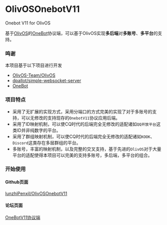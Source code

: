 # OlivOSOnebotV11
Onebot V11 for OlivOS

基于[OlivOS](https://github.com/OlivOS-Team/OlivOS)的[OneBot](https://onebot.dev/)协议端，可以基于OlivOS实现**多后端**对**多账号**、**多平台**的支持。

### 鸣谢
本项目基于以下项目进行开发
- [OlivOS-Team/OlivOS](https://github.com/OlivOS-Team/OlivOS)
- [dpallot/simple-websocket-server](https://github.com/dpallot/simple-websocket-server)
- [OneBot](https://onebot.dev/)

### 项目特点
+ 采用了无扩展的实现方式，采用分端口的方式完美的实现了对于多账号的支持，可以无修改的支持现存的`OnebotV11`协议应用后端。  
+ 采用了ID映射机制，可以使CQ时代的后端完全无修改的适配诸如`QQ开放平台`这类ID并非纯数字的平台。  
+ 采用了群组映射机制，可以使CQ时代的后端完全无修改的适配诸如`KOOK`、`Discord`这类存在多层群组的平台。  
+ 多账号，丰富的映射机制，以及完整的交叉支持，基于先进的`OlivOS`对于大量平台的适配使得本项目可以完美的支持多账号，多后端，多平台的组合。  

### 开始使用
#### Github页面
[lunzhiPenxil/OlivOSOnebotV11](https://github.com/lunzhiPenxil/OlivOSOnebotV11)

#### 论坛页面
[OneBotV11协议端](https://forum.olivos.run/d/90)